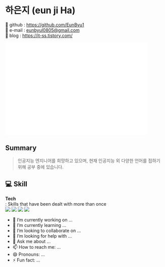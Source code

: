 # 하은지 (eun ji Ha)
🌺 github : https://github.com/EunByu1  
🌺 e-mail : eunbyul0805@gmail.com  
🌺 blog   : https://it-ss.tistory.com/

<img align="center" src="/github-metrics.svg" alt="Metrics" width="450">

## Summary 
> 인공지능 엔지니어를 희망하고 있으며, 현재 인공지능 외 다양한 언어를 접하기 위해 공부 중에 있습니다.

## 💻 Skill  
<b>Tech</b>  
: Skills that have been dealt with more than once  
<img src="https://img.shields.io/badge/Python-3776AB?style=flat-square&logo=Python&logoColor=white"/>
<img src="https://img.shields.io/badge/C-A8B9CC?style=flat-square&logo=C&logoColor=white"/>
<img src="https://img.shields.io/badge/JavaScript-F7DF1E?style=flat-square&logo=JavaScript&logoColor=white"/>
<img src="https://img.shields.io/badge/scikit-learn-F7931E?style=flat-square&logo=scikit-learn&logoColor=white"/>

- 🔭 I’m currently working on ...
- 🌱 I’m currently learning ...
- 👯 I’m looking to collaborate on ...
- 🤔 I’m looking for help with ...
- 💬 Ask me about ...
- 📫 How to reach me: ...
- 😄 Pronouns: ...
- ⚡ Fun fact: ...

